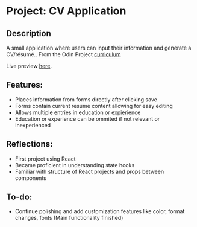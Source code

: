 # Project: CV Application

## Description

A small application where users can input their information and generate a CV/résumé.. From the Odin Project [curriculum](https://www.theodinproject.com/lessons/node-path-react-new-cv-application)

Live preview [here](https://jongithub59.github.io/cv-application/). 

## Features:

* Places information from forms directly after clicking save
* Forms contain current resume content allowing for easy editing
* Allows multiple entries in education or expierience
* Education or experience can be ommited if not relevant or inexperienced

## Reflections:

* First project using React
* Became proficient in understanding state hooks
* Familiar with structure of React projects and props between components

## To-do:

* Continue polishing and add customization features like color, format changes, fonts (Main functionality finished) 
